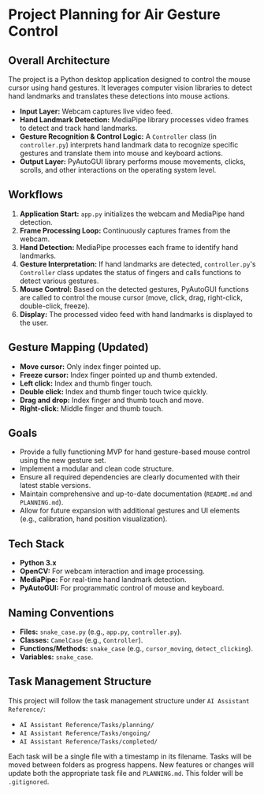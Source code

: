 # Project Planning for Air Gesture Control

## Overall Architecture
The project is a Python desktop application designed to control the mouse cursor using hand gestures. It leverages computer vision libraries to detect hand landmarks and translates these detections into mouse actions.

- **Input Layer:** Webcam captures live video feed.
- **Hand Landmark Detection:** MediaPipe library processes video frames to detect and track hand landmarks.
- **Gesture Recognition & Control Logic:** A `Controller` class (in `controller.py`) interprets hand landmark data to recognize specific gestures and translate them into mouse and keyboard actions.
- **Output Layer:** PyAutoGUI library performs mouse movements, clicks, scrolls, and other interactions on the operating system level.

## Workflows
1.  **Application Start:** `app.py` initializes the webcam and MediaPipe hand detection.
2.  **Frame Processing Loop:** Continuously captures frames from the webcam.
3.  **Hand Detection:** MediaPipe processes each frame to identify hand landmarks.
4.  **Gesture Interpretation:** If hand landmarks are detected, `controller.py`'s `Controller` class updates the status of fingers and calls functions to detect various gestures.
5.  **Mouse Control:** Based on the detected gestures, PyAutoGUI functions are called to control the mouse cursor (move, click, drag, right-click, double-click, freeze).
6.  **Display:** The processed video feed with hand landmarks is displayed to the user.

## Gesture Mapping (Updated)
- **Move cursor:** Only index finger pointed up.
- **Freeze cursor:** Index finger pointed up and thumb extended.
- **Left click:** Index and thumb finger touch.
- **Double click:** Index and thumb finger touch twice quickly.
- **Drag and drop:** Index finger and thumb touch and move.
- **Right-click:** Middle finger and thumb touch.

## Goals
-   Provide a fully functioning MVP for hand gesture-based mouse control using the new gesture set.
-   Implement a modular and clean code structure.
-   Ensure all required dependencies are clearly documented with their latest stable versions.
-   Maintain comprehensive and up-to-date documentation (`README.md` and `PLANNING.md`).
-   Allow for future expansion with additional gestures and UI elements (e.g., calibration, hand position visualization).

## Tech Stack
-   **Python 3.x**
-   **OpenCV:** For webcam interaction and image processing.
-   **MediaPipe:** For real-time hand landmark detection.
-   **PyAutoGUI:** For programmatic control of mouse and keyboard.

## Naming Conventions
-   **Files:** `snake_case.py` (e.g., `app.py`, `controller.py`).
-   **Classes:** `CamelCase` (e.g., `Controller`).
-   **Functions/Methods:** `snake_case` (e.g., `cursor_moving`, `detect_clicking`).
-   **Variables:** `snake_case`.

## Task Management Structure
This project will follow the task management structure under `AI Assistant Reference/`:
-   `AI Assistant Reference/Tasks/planning/`
-   `AI Assistant Reference/Tasks/ongoing/`
-   `AI Assistant Reference/Tasks/completed/`

Each task will be a single file with a timestamp in its filename. Tasks will be moved between folders as progress happens. New features or changes will update both the appropriate task file and `PLANNING.md`. This folder will be `.gitignored`. 